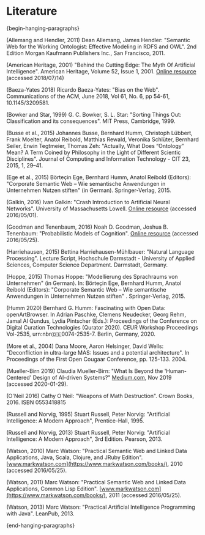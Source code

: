 
# Literature

{begin-hanging-paragraphs}

(Allemang and Hendler, 2011)
Dean Allemang, James Hendler: "Semantic Web for the Working Ontologist: Effective Modeling in RDFS and OWL". 2nd Edition Morgan Kaufmann Publishers Inc., San Francisco, 2011.

(American Heritage, 2001) "Behind the Cutting Edge: The Myth Of Artificial Intelligence". American Heritage, Volume 52, Issue 1, 2001. [Online resource](https://www.americanheritage.com/content/myth-artificial-intelligence) (accessed 2018/07/14)

(Baeza-Yates 2018) Ricardo Baeza-Yates: "Bias on the Web". Communications of the ACM, June 2018, Vol 61, No. 6, pp 54-61, 10.1145/3209581. 

(Bowker and Star, 1999) G. C. Bowker,  S. L. Star: "Sorting Things Out: Classification and its consequences". MIT Press, Cambridge, 1999. 

(Busse et al., 2015)
Johannes Busse, Bernhard Humm, Christoph Lübbert, Frank Moelter, Anatol Reibold, Matthias Rewald, Veronika Schlüter, Bernhard Seiler, Erwin Tegtmeier, Thomas Zeh: "Actually, What Does “Ontology” Mean? A Term Coined by Philosophy in the Light of Different Scientic Disciplines". Journal of Computing and Information Technology - CIT 23, 2015, 1, 29–41.

(Ege et al., 2015)
Börteçin Ege, Bernhard Humm, Anatol Reibold (Editors): "Corporate Semantic Web – Wie semantische Anwendungen in Unternehmen Nutzen stiften" (in German). Springer-Verlag, 2015.

(Galkin, 2016)
Ivan Galkin: "Crash Introduction to Artificial Neural Networks".  University of Massachusetts Lowell. [Online resource](http://ulcar.uml.edu/~iag/CS/Intro-to-ANN.html) (accessed 2016/05/01).

(Goodman and Tenenbaum, 2016)
Noah D. Goodman, Joshua B. Tenenbaum: "Probabilistic Models of Cognition".  [Online resource](https://probmods.org/) (accessed 2016/05/25).

(Harriehausen, 2015)
Bettina Harriehausen-Mühlbauer: "Natural Language Processing". Lecture Script, Hochschule Darmstadt - University of Applied Sciences, Computer Science Department. Darmstadt, Germany.

(Hoppe, 2015)
Thomas Hoppe: "Modellierung des Sprachraums von Unternehmen" (in German). In: Börteçin Ege, Bernhard Humm, Anatol Reibold (Editors): "Corporate Semantic Web – Wie semantische Anwendungen in Unternehmen Nutzen stiften" . Springer-Verlag, 2015. 

(Humm 2020) Bernhard G. Humm: Fascinating with Open Data: openArtBrowser. In Adrian Paschke, Clemens Neudecker, Georg Rehm, Jamal Al Qundus, Lydia Pintscher (Eds.): Proceedings of the Conference on Digital Curation Technologies (Qurator 2020). CEUR Workshop Proceedings Vol-2535, urn:nbn:de:0074-2535-7. Berlin, Germany, 2020.

(More et al., 2004)
Dana Moore, Aaron Helsinger, David Wells: "Deconfliction in ultra-large MAS: Issues and a potential architecture". In Proceedings of the First Open Cougaar Conference, pp. 125-133. 2004.

(Mueller-Birn 2019)
Claudia Mueller-Birn: "What Is Beyond the 'Human-Centered' Design of AI-driven
Systems?" [Medium.com](https://medium.com/@clmb/what-is-beyond-the-human-centered-design-of-ai-driven-systems-10f90beb9574), Nov 2019 (accessed 2020-01-29). 

(O'Neil 2016) Cathy O'Neil: "Weapons of Math Destruction". Crown Books, 2016. ISBN 0553418815

(Russell and Norvig,  1995)
Stuart Russell, Peter Norvig: "Artificial Intelligence: A Modern Approach", Prentice-Hall, 1995.

(Russell and Norvig, 2013)
Stuart Russell, Peter Norvig: "Artificial Intelligence: A Modern Approach", 3rd Edition. Pearson, 2013.

(Watson, 2010)
Marc Watson: "Practical Semantic Web and Linked Data Applications, Java, Scala, Clojure, and JRuby Edition". [www.markwatson.com](https://www.markwatson.com/books/), 2010 (accessed 2016/05/25).

(Watson, 2011)
Marc Watson: "Practical Semantic Web and Linked Data Applications, Common Lisp Edition". [www.markwatson.com](https://www.markwatson.com/books/), 2011 (accessed 2016/05/25).

(Watson, 2013)
Marc Watson: "Practical Artificial Intelligence Programming with Java". LeanPub, 2013.


{end-hanging-paragraphs}



